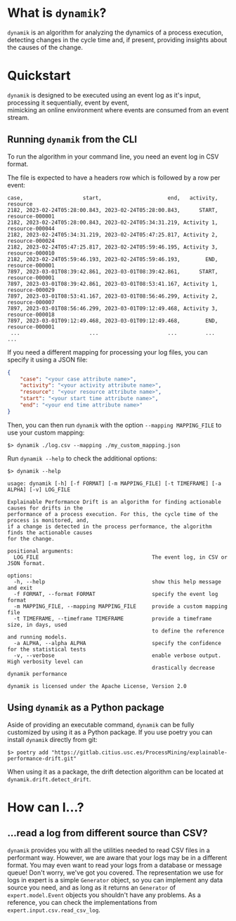 # What is `dynamik`?

```dynamik``` is an algorithm for analyzing the dynamics of a process execution, detecting changes in the cycle time and,
if present, providing insights about the causes of the change.

# Quickstart

`dynamik` is designed to be executed using an event log as it's input, processing it sequentially, event by event,  
mimicking an online environment where events are consumed from an event stream.

## Running `dynamik` from the CLI

To run the algorithm in your command line, you need an event log in CSV format.

The file is expected to have a headers row which is followed by a row per event:

```csv
case,                   start,                     end,   activity,        resource
2182, 2023-02-24T05:28:00.843, 2023-02-24T05:28:00.843,      START, resource-000001
2182, 2023-02-24T05:28:00.843, 2023-02-24T05:34:31.219, Activity 1, resource-000044
2182, 2023-02-24T05:34:31.219, 2023-02-24T05:47:25.817, Activity 2, resource-000024
2182, 2023-02-24T05:47:25.817, 2023-02-24T05:59:46.195, Activity 3, resource-000010
2182, 2023-02-24T05:59:46.193, 2023-02-24T05:59:46.193,        END, resource-000001
7897, 2023-03-01T08:39:42.861, 2023-03-01T08:39:42.861,      START, resource-000001
7897, 2023-03-01T08:39:42.861, 2023-03-01T08:53:41.167, Activity 1, resource-000029
7897, 2023-03-01T08:53:41.167, 2023-03-01T08:56:46.299, Activity 2, resource-000007
7897, 2023-03-01T08:56:46.299, 2023-03-01T09:12:49.468, Activity 3, resource-000018
7897, 2023-03-01T09:12:49.468, 2023-03-01T09:12:49.468,        END, resource-000001
 ...                      ...                      ...         ...             ...
```

If you need a different mapping for processing your log files, you can specify it using a JSON file:

```json
{
    "case": "<your case attribute name>",
    "activity": "<your activity attribute name>",
    "resource": "<your resource attribute name>",
    "start": "<your start time attribute name>",
    "end": "<your end time attribute name>"
}
```

Then, you can then run `dynamik` with the option `--mapping MAPPING_FILE` to use your custom mapping:

```shell
$> dynamik ./log.csv --mapping ./my_custom_mapping.json
```

Run `dynamik --help` to check the additional options:

```shell
$> dynamik --help

usage: dynamik [-h] [-f FORMAT] [-m MAPPING_FILE] [-t TIMEFRAME] [-a ALPHA] [-v] LOG_FILE

Explainable Performance Drift is an algorithm for finding actionable causes for drifts in the
performance of a process execution. For this, the cycle time of the process is monitored, and,
if a change is detected in the process performance, the algorithm finds the actionable causes
for the change.

positional arguments:
  LOG_FILE                                    The event log, in CSV or JSON format.

options:
  -h, --help                                  show this help message and exit
  -f FORMAT, --format FORMAT                  specify the event log format
  -m MAPPING_FILE, --mapping MAPPING_FILE     provide a custom mapping file
  -t TIMEFRAME, --timeframe TIMEFRAME         provide a timeframe size, in days, used
                                              to define the reference and running models.
  -a ALPHA, --alpha ALPHA                     specify the confidence for the statistical tests
  -v, --verbose                               enable verbose output. High verbosity level can
                                              drastically decrease dynamik performance

dynamik is licensed under the Apache License, Version 2.0

```

## Using `dynamik` as a Python package

Aside of providing an executable command, `dynamik` can be fully customized by using it as a Python package.
If you use poetry you can install `dynamik` directly from git:

```shell
$> poetry add "https://gitlab.citius.usc.es/ProcessMining/explainable-performance-drift.git"

```

When using it as a package, the drift detection algorithm can be located at `dynamik.drift.detect_drift`.

# How can I...?

## ...read a log from different source than CSV?

`dynamik` provides you with all the utilities needed to read CSV files in a performant way.
However, we are aware that your logs may be in a different format. You may even want to read your logs from a database
or message queue! Don't worry, we've got you covered. The representation we use for logs in expert is a
simple `Generator` object, so you can implement any data source you need, and as long as it returns an `Generator` 
of `expert.model.Event` objects you shouldn't have any problems. As a reference, you can check the implementations
from `expert.input.csv.read_csv_log`.
